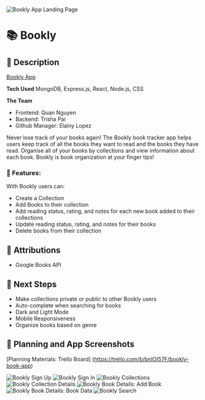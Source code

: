 ![Bookly App Landing Page](https://github.com/user-attachments/assets/e49b46a2-b4dc-43f1-9eb1-8c6b75f93936)
# 📚 Bookly

## 📒 Description

[Bookly App](https://bookly-book-tracker.netlify.app)

**Tech Used** MongoDB, Express.js, React, Node.js, CSS

**The Team**

* Frontend: Quan Nguyen
* Backend: Trisha Pai
* Github Manager: Elainy Lopez

Never lose track of your books again! The Bookly book tracker app helps users keep track of all the books they want to read and the books they have read. Organise all of your books by collections and view information about each book. Bookly is book organization at your finger tips!

### 📗 Features:
With Bookly users can:
* Create a Collection
* Add Books to their collection
* Add reading status, rating, and notes for each new book added to their collections
* Update reading status, rating, and notes for their books
* Delete books from their collection

## 📘 Attributions
* Google Books API

## 📙 Next Steps
* Make collections private or public to other Bookly users
* Auto-complete when searching for books
* Dark and Light Mode
* Mobile Responsiveness
* Organize books based on genre

## 📕 Planning and App Screenshots
[Planning Materials: Trello Board] (https://trello.com/b/bnIOI57F/bookly-book-app)

![Bookly Sign Up](https://github.com/user-attachments/assets/b0ea368b-a522-4f3e-a02c-de707d906f51)
![Bookly Sign In](https://github.com/user-attachments/assets/72ccfeaf-5e56-458a-8398-a076849e939c)
![Bookly Collections](https://github.com/user-attachments/assets/3f1f6c35-4493-4fcf-90b6-144bf073401c)
![Bookly Collection Details](https://github.com/user-attachments/assets/668bd897-b42d-4b71-8426-98ed5596274a)
![Bookly Book Details: Add Book](https://github.com/user-attachments/assets/85aaba01-230e-411d-a08c-b6d90b05b698)
![Bookly Book Details: Book Data](https://github.com/user-attachments/assets/d2a4c942-a891-4d28-a12a-944ace259787)
![Bookly Search](https://github.com/user-attachments/assets/be87af8a-5d74-4f0c-89c0-a65e3679a552)
